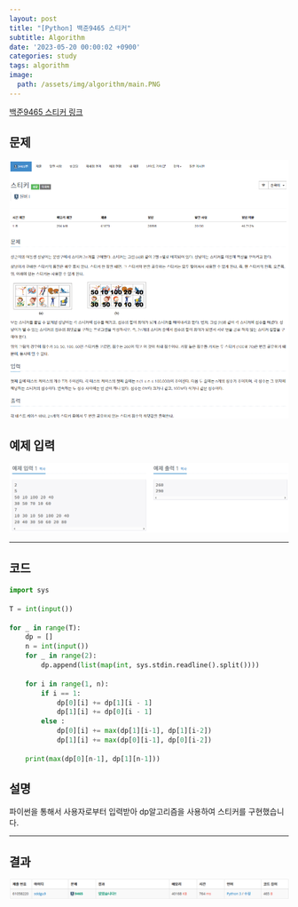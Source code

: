 ```yaml
---
layout: post
title: "[Python] 백준9465 스티커"
subtitle: Algorithm
date: '2023-05-20 00:00:02 +0900'
categories: study
tags: algorithm
image:
  path: /assets/img/algorithm/main.PNG
---
```


[백준9465 스티커 링크](https://www.acmicpc.net/problem/9465)

<!--more-->

## 문제
![문제](/assets/img/algorithm/230520/문제-스티커.PNG)

## 예제 입력
![예제](/assets/img/algorithm/230520/예제-스티커.PNG)

---

## 코드
```Python
import sys

T = int(input())

for _ in range(T):
    dp = []
    n = int(input())
    for _ in range(2):
        dp.append(list(map(int, sys.stdin.readline().split())))

    for i in range(1, n):
        if i == 1:
            dp[0][i] += dp[1][i - 1]
            dp[1][i] += dp[0][i - 1]
        else :
            dp[0][i] += max(dp[1][i-1], dp[1][i-2])
            dp[1][i] += max(dp[0][i-1], dp[0][i-2])

    print(max(dp[0][n-1], dp[1][n-1]))
```
## 설명
파이썬을 통해서 사용자로부터 입력받아 dp알고리즘을 사용하여 스티커를 구현했습니다. <br>

---

## 결과
![결과](/assets/img/algorithm/230520/결과-스티커.PNG)